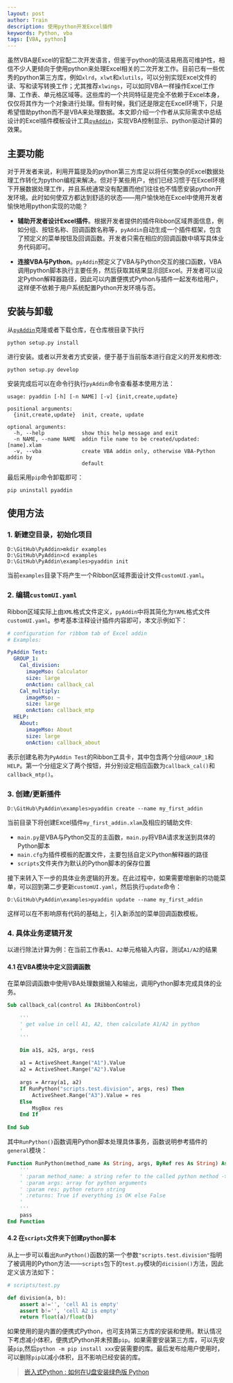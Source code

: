 ```yaml
---
layout: post
author: Train
description: 使用python开发Excel插件
keywords: Python, vba
tags: [VBA, python]
---
```


虽然VBA是Excel的官配二次开发语言，但鉴于python的简洁易用高可维护性，相信不少人更倾向于使用python来处理Excel相关的二次开发工作。目前已有一些优秀的python第三方库，例如`xlrd`，`xlwt`和`xlutils`，可以分别实现Excel文件的读、写和读写转换工作；尤其推荐`xlwings`，可以如同VBA一样操作Excel工作簿、工作表、单元格区域等。这些库的一个共同特征是完全不依赖于Excel本身，仅仅将其作为一个对象进行处理。但有时候，我们还是限定在Excel环境下，只是希望借助python而不是VBA来处理数据。本文即介绍一个作者从实际需求中总结设计的Excel插件模板设计工具[`pyAddin`](https://github.com/dothinking/PyAddin)，实现VBA控制显示、python驱动计算的效果。

## 主要功能

对于开发者来说，利用开篇提及的python第三方库足以将任何繁杂的Excel数据处理工作转化为python编程来解决。但对于某些用户，他们已经习惯于在Excel环境下开展数据处理工作，并且系统通常没有配置而他们往往也不情愿安装python开发环境。此时如何使双方都达到舒适的状态——用户愉快地在Excel中使用开发者愉快地用python实现的功能？

- **辅助开发者设计Excel插件**。根据开发者提供的插件Ribbon区域界面信息，例如分组、按钮名称、回调函数名称等，`pyAddin`自动生成一个插件框架，包含了预定义的菜单按钮及回调函数。开发者只需在相应的回调函数中填写具体业务代码即可。

- **连接VBA与Python**。`pyAddin`预定义了VBA与Python交互的接口函数，VBA调用python脚本执行主要任务，然后获取其结果显示回Excel。开发者可以设定Python解释器路径，因此可以内置便携式Python与插件一起发布给用户，这样便不依赖于用户系统配置Python开发环境与否。

## 安装与卸载

从[`pyAddin`](https://github.com/dothinking/PyAddin)克隆或者下载仓库，在仓库根目录下执行

```
python setup.py install
```

进行安装。或者以开发者方式安装，便于基于当前版本进行自定义的开发和修改:

```
python setup.py develop
```

安装完成后可以在命令行执行`pyAddin`命令查看基本使用方法：

```
usage: pyaddin [-h] [-n NAME] [-v] {init,create,update}

positional arguments:
  {init,create,update}  init, create, update

optional arguments:
  -h, --help            show this help message and exit
  -n NAME, --name NAME  addin file name to be created/updated: [name].xlam
  -v, --vba             create VBA addin only, otherwise VBA-Python addin by
                        default
```

最后采用`pip`命令卸载即可：

```
pip uninstall pyaddin
```

## 使用方法

### 1. 新建空目录，初始化项目

```
D:\GitHub\PyAddin>mkdir examples
D:\GitHub\PyAddin>cd examples
D:\GitHub\PyAddin\examples>pyaddin init
```

当前`examples`目录下将产生一个Ribbon区域界面设计文件`customUI.yaml`。

### 2. 编辑`customUI.yaml`

Ribbon区域实际上由`XML`格式文件定义，`pyAddin`中将其简化为`YAML`格式文件`customUI.yaml`。参考基本注释设计插件内容即可，本文示例如下：

```yaml
# configuration for ribbom tab of Excel addin
# Examples:

PyAddin Test:
  GROUP_1:
    Cal_division:
      imageMso: Calculator
      size: large
      onAction: callback_cal
    Cal_multiply:
      imageMso: ~
      size: large
      onAction: callback_mtp
  HELP:
    About:
      imageMso: About
      size: large
      onAction: callback_about
```

表示创建名称为`PyAddin Test`的Ribbon工具卡，其中包含两个分组`GROUP_1`和`HELP`。第一个分组定义了两个按钮，并分别设定相应函数为`callback_cal()`和`callback_mtp()`。

### 3. 创建/更新插件

```
D:\GitHub\PyAddin\examples>pyaddin create --name my_first_addin
```

当前目录下将创建Excel插件`my_first_addin.xlam`及相应的辅助文件:

- `main.py`是VBA与Python交互的主函数，`main.py`将VBA请求发送到具体的Python脚本
- `main.cfg`为插件模板的配置文件，主要包括自定义Python解释器的路径
- `scripts`文件夹作为默认的Python脚本的保存位置


接下来转入下一步的具体业务逻辑的开发。在此过程中，如果需要增删新的功能菜单，可以回到第二步更新`customUI.yaml`，然后执行`update`命令：

```
D:\GitHub\PyAddin\examples>pyaddin update --name my_first_addin
```

这样可以在不影响原有代码的基础上，引入新添加的菜单回调函数模板。

### 4. 具体业务逻辑开发

以进行除法计算为例：在当前工作表`A1`、`A2`单元格输入内容，测试`A1/A2`的结果

#### 4.1 在VBA模块中定义回调函数

在菜单回调函数中使用VBA处理数据输入和输出，调用Python脚本完成具体的业务。

```vb
Sub callback_cal(control As IRibbonControl)

    '''
    ' get value in cell A1, A2, then calculate A1/A2 in python
    '
    '''
    
    Dim a1$, a2$, args, res$
    
    a1 = ActiveSheet.Range("A1").Value
    a2 = ActiveSheet.Range("A2").Value
    
    args = Array(a1, a2)
    If RunPython("scripts.test.division", args, res) Then
        ActiveSheet.Range("A3").Value = res
    Else
        MsgBox res
    End If
    
End Sub
```

其中`RunPython()`函数调用Python脚本处理具体事务，函数说明参考插件的`general`模块： 

```vb
Function RunPython(method_name As String, args, ByRef res As String) As Boolean
    '''
    ' :param method_name: a string refer to the called python method -> package.module.method
    ' :param args: array for python arguments
    ' :param res: python return string
    ' :returns: True if everything is OK else False
    '
    '''
    pass
End Function
```


#### 4.2 在`scripts`文件夹下创建python脚本

从上一步可以看出`RunPython()`函数的第一个参数`"scripts.test.division"`指明了被调用的Python方法——`scripts`包下的`test.py`模块的`dicision()`方法，因此定义该方法如下：

```python
# scripts/test.py

def division(a, b):
    assert a!='', 'cell A1 is empty'
    assert b!='', 'cell A2 is empty'
    return float(a)/float(b)
```

如果使用的是内置的便携式Python，也可支持第三方库的安装和使用。默认情况下考虑减小体积，便携式Python并未预置`pip`。如果需要安装第三方库，可以先安装`pip`,然后`python -m pip install xxx`安装需要的库。最后发布给用户使用时，可以删除`pip`以减小体积，且不影响已经安装的库。

> [嵌入式Python : 如何在U盘安装绿色版 Python](https://baijiahao.baidu.com/s?id=1592976804446590381)

